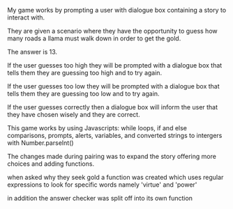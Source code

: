 My game works by prompting a user with dialogue box containing a story to interact with.

They are given a scenario where they have the opportunity to guess how many roads a llama must walk down in order to get the gold.

  The answer is 13.

If the user guesses too high they will be prompted with a dialogue box that tells them they are guessing too high and to try again.

If the user guesses too low they will be prompted with a dialogue box that tells them they are guessing too low and to try again.

If the user guesses correctly then a dialogue box will inform the user that they have chosen wisely and they are correct.

This game works by using Javascripts: while loops, if and else comparisons, prompts, alerts, variables, and converted strings to intergers with Number.parseInt()

The changes made during pairing was to expand the story offering more choices and adding functions.

when asked why they seek gold a function was created which uses regular expressions to look for specific words namely 'virtue' and 'power'

in addition the answer checker was split off into its own function
